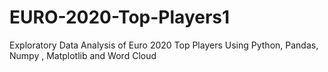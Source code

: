 # EURO-2020-Top-Players1
Exploratory Data Analysis of Euro 2020 Top Players Using Python, Pandas, Numpy , Matplotlib and Word Cloud
